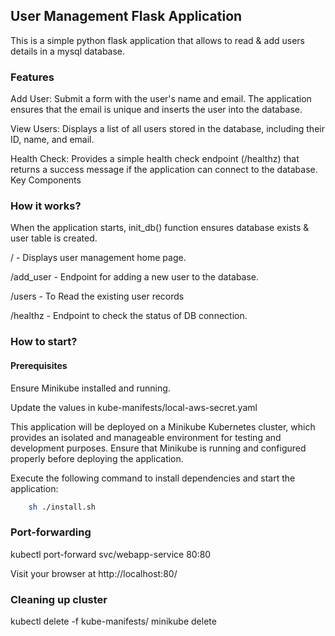 ## User Management Flask Application

This is a simple python flask application that allows to read & add users details in a mysql database.

### Features

Add User: Submit a form with the user's name and email. The application ensures that the email is unique and inserts the user into the database.

View Users: Displays a list of all users stored in the database, including their ID, name, and email.

Health Check: Provides a simple health check endpoint (/healthz) that returns a success message if the application can connect to the database.
Key Components


### How it works?

When the application starts, init_db() function ensures database exists & user table is created.

/ - Displays user management home page.

/add_user - Endpoint for adding a new user to the database.

/users - To Read the existing user records

/healthz - Endpoint to check the status of DB connection.


### How to start?


#### Prerequisites

Ensure Minikube installed and running.

Update the values in kube-manifests/local-aws-secret.yaml

This application will be deployed on a Minikube Kubernetes cluster, which provides an isolated and manageable environment for testing and development purposes. Ensure that Minikube is running and configured properly before deploying the application.

Execute the following command to install dependencies and start the application:

```sh
	sh ./install.sh
```

### Port-forwarding 

kubectl port-forward svc/webapp-service 80:80 

Visit your browser at http://localhost:80/

### Cleaning up cluster
kubectl delete -f kube-manifests/
minikube delete



